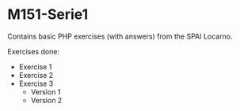 # M151-Serie1
Contains basic PHP exercises (with answers) from the SPAI Locarno.

Exercises done:
* Exercise 1
* Exercise 2
* Exercise 3
  * Version 1
  * Version 2
